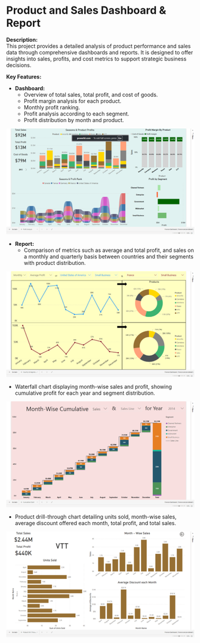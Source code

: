 # Product and Sales Dashboard & Report

**Description:**  
This project provides a detailed analysis of product performance and sales data through comprehensive dashboards and reports. It is designed to offer insights into sales, profits, and cost metrics to support strategic business decisions.

**Key Features:**

- **Dashboard:**
  - Overview of total sales, total profit, and cost of goods.
  - Profit margin analysis for each product.
  - Monthly profit ranking.
  - Profit analysis according to each segment.
  - Profit distribution by month and product.
 
![Segment & Region Analysis](images/Segment%20&%20Region%20Analysis.png)

- **Report:**
  - Comparison of metrics such as average and total profit, and sales on a monthly and quarterly basis between countries and their segments with product distribution.
    
![Region comparision & KPIs](images/Region%20comparision%20&%20KPIs.png)
  
  - Waterfall chart displaying month-wise sales and profit, showing cumulative profit for each year and segment distribution.
  
![Month-wise Cumulative Sales & Profit](images/Month-wise%20Cumulative%20Sales%20&%20Profit.png)
  
  - Product drill-through chart detailing units sold, month-wise sales, average discount offered each month, total profit, and total sales.
    
![Product wise Sales & Discount Drill-through](images/Product%20wise%20Sales%20&%20Discount%20Drill-through.png)
 
  
